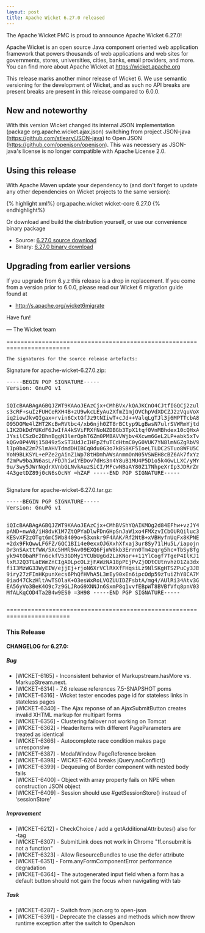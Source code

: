 ```yaml
---
layout: post
title: Apache Wicket 6.27.0 released
---
```

The Apache Wicket PMC is proud to announce Apache Wicket 6.27.0!

Apache Wicket is an open source Java component oriented web application
framework that powers thousands of web applications and web sites for
governments, stores, universities, cities, banks, email providers, and
more. You can find more about Apache Wicket at https://wicket.apache.org

This release marks another minor release of Wicket 6. We
use semantic versioning for the development of Wicket, and as such no
API breaks are present breaks are present in this release compared to
6.0.0.

New and noteworthy
------------------
With this version Wicket changed its internal JSON implementation (package org.apache.wicket.ajax.json) switching from project JSON-java (https://github.com/stleary/JSON-java) to Open JSON (https://github.com/openjson/openjson). This was necessery as JSON-java's license is no longer compatible with Apache License 2.0.

Using this release
------------------

With Apache Maven update your dependency to (and don't forget to
update any other dependencies on Wicket projects to the same version):

{% highlight xml%}
<dependency>
    <groupId>org.apache.wicket</groupId>
    <artifactId>wicket-core</artifactId>
    <version>6.27.0</version>
</dependency>
{% endhighlight%}

Or download and build the distribution yourself, or use our
convenience binary package

 * Source: [6.27.0 source download](http://www.apache.org/dyn/closer.cgi/wicket/6.27.0)
 * Binary: [6.27.0 binary download](http://www.apache.org/dyn/closer.cgi/wicket/6.27.0/binaries)

<!--more-->

Upgrading from earlier versions
-------------------------------

If you upgrade from 6.y.z this release is a drop in replacement. If
you come from a version prior to 6.0.0, please read our Wicket 6
migration guide found at

 * http://s.apache.org/wicket6migrate

Have fun!

— The Wicket team


========================================================================

    The signatures for the source release artefacts:

    
Signature for apache-wicket-6.27.0.zip:

<div class='highlight'><pre>
-----BEGIN PGP SIGNATURE-----
Version: GnuPG v1

iQIcBAABAgAGBQJZWT9KAAoJEAzCjx+CMhBVx/kQAJKCnO4CJtfIGQCj2zulMxi6
s3cRF+suIzFUHCeRXH4B+zU9wkcLEyAu2XfmZ1mjOVChpVdXDCZJ2zVquVoXq87f
iq2iowJkvQIgax+rvin6CxtGfJz9tNIiwT+cJd++ValqLgTJl3j6MPTTcbA8vE+Q
O95DOMe4lZHT2KcBwRVtbc4/xb6njh0ZT8rBCtyp9LgBwsN7ulrSVWRmYjtdF5FG
LIK2DkDdYUKdF6JwIfA4kSViFRXfNoNZDBGb3TpX1tqf0VnMBhdex10cQHxA5Ztw
JYsilCSzDc2BhnBggN3lerOphT6Zm0PMBAVVWjbv4Xcwm6GeL2LP+abk5xTv2YBQ
kQGv0P4VNj15849z5xST3UdJcIHFpZfuTCdHtmC0yG0VUK7YN8lmNGZgRbV9emF8
lIp0baZ2m7SlmAHVTdmdDHIBCq0du0G3o7kBS8KF5IoeLTLDC2STuo8WFU5CLiAi
YoN9BLKSYL+ePZe2gAinZ1Wp78tHDmhAWsAnmmOnN05VSWEH8cBZ6Ak7fxYzLfvp
f2mPw9baJN6asL/FDJhiwiYEDov7dHs3n4Y8uB1MU4P5D1o5k4GwLLXC/yMY1CG1
9u/3wy5JWrNqdrXVnbGLNvkAuzSiCI/MFcwNBaAY80Z17NhpeXrIp3JDRrZmQQ/K
4A3getDZ89j0cN6sOcNY
=hZAF
-----END PGP SIGNATURE-----
</pre></div>

    
Signature for apache-wicket-6.27.0.tar.gz:

<div class='highlight'><pre>
-----BEGIN PGP SIGNATURE-----
Version: GnuPG v1

iQIcBAABAgAGBQJZWT9KAAoJEAzCjx+CMhBVShYQAIKMOg2d84EFhw+vzJY4m/OV
pAND+nwA8/iH8dvK1M7ZtQPYaDlwFDnGHpSnJaW1xo4FMXzvICbOURQiluc3JMJ4
KESvXF2zOTgt6mC5Wb8409o+S3xnkr9F4AAK/Rf2NtB+xVBHyfnUqFx8KPNEUy5Q
+2dx9FkQwwLF6FZ/GQC1BIi4e0exxOJ6XxhXfxaj3ur8Sy71lHu5L/iapojnbdAN
Dr3nSAxttfWW/5Xc5HMl9Av09EXQ6FjmW8kb3Errn0Tm4zqrg5hc+TbSy8fgsfbS
yk94tObaRFTn6ckfV53GDMy1YCUbUgGd2LzKNor++11YlCogf7TgeP4IlKJ1ooKi
lxRJ2Q3TLaEWmZnCIgADLpcOLzjFAWzNA18pPEjPvZjODtCUtnvhzO1Za3dxY7ZE
fiI3MzWG33WyEIW/ejjEj+rjoN6XrVClRXXfFHqsiLz9NlSKgHTSZPuCy3JBWTwo
9iry27zFInHKpunXecs6PhQfHVhA5L3mEy90xEn6ipcOdp59zTuiZhY8CA7M7hHY
0iad47CkzHltAwTSOlaK+O3esWxRoLVOZUUIDZFsbtA/mg4/AUlRi34Atv3GLZWO
EA56yVo3BeK4O9c7z9GLJRoG9XNNJn6SxmP8q1vvfEBpWT8BVBfVfq8pnV032o+Q
MfALKqCOD4Ta2B4w9ES0
=3H98
-----END PGP SIGNATURE-----
</pre></div>

    
========================================================================

### This Release

#### CHANGELOG for 6.27.0:
    
##### Bug

 * [WICKET-6165] - Inconsistent behavior of Markupstream.hasMore vs. MarkupStream.next.
 * [WICKET-6314] - 7.6 release references 7.5-SNAPSHOT poms
 * [WICKET-6316] - Wicket tester encodes page id for stateless links in stateless pages
 * [WICKET-6340] - The Ajax reponse of an AjaxSubmitButton creates invalid XHTML markup for multipart forms
 * [WICKET-6356] - Clustering failover not working on Tomcat
 * [WICKET-6362] - HeaderItems with different PageParameters are treated as identical
 * [WICKET-6366] - Autocomplete race condition makes page unresponsive
 * [WICKET-6387] - ModalWindow PageReference broken
 * [WICKET-6398] - WICKET-6204 breaks jQuery.noConflict()
 * [WICKET-6399] - Dequeuing of Border component with nested body fails
 * [WICKET-6400] - Object with array property fails on NPE when construction JSON object
 * [WICKET-6409] - Session should use #getSessionStore() instead of 'sessionStore'

##### Improvement

 * [WICKET-6212] - CheckChoice / add a getAdditionalAttributes() also for <label>-tag
 * [WICKET-6307] - SubmitLink does not work in Chrome "ff.onsubmit is not a function"
 * [WICKET-6323] - Allow ResourceBundles to use the defer attribute
 * [WICKET-6351] - Form.anyFormComponentError performance degradation
 * [WICKET-6364] - The autogenerated input field when a form has a default button should not gain the focus when navigating with tab

##### Task

 * [WICKET-6287] - Switch from json.org to open-json
 * [WICKET-6391] - Deprecate the classes and methods which now throw runtime exception after the switch to OpenJson

